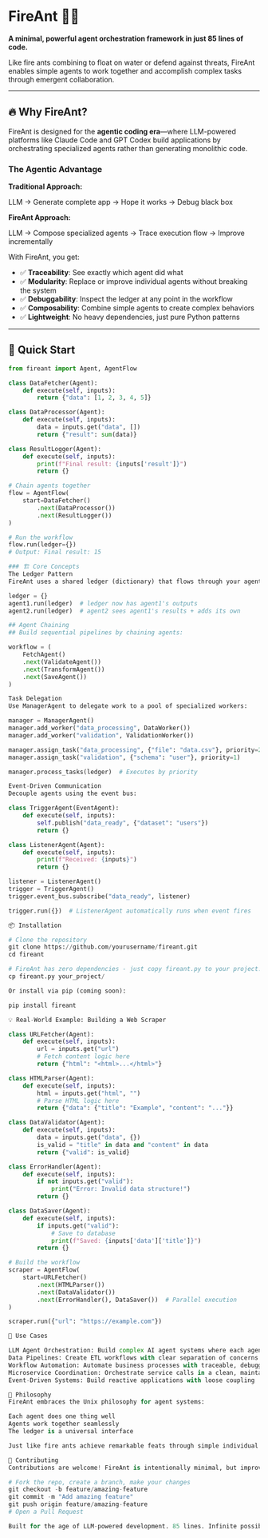 # FireAnt 🐜🔥

**A minimal, powerful agent orchestration framework in just 85 lines of code.**

Like fire ants combining to float on water or defend against threats, FireAnt enables simple agents to work together and accomplish complex tasks through emergent collaboration.

---

## 🔥 Why FireAnt?

FireAnt is designed for the **agentic coding era**—where LLM-powered platforms like Claude Code and GPT Codex build applications by orchestrating specialized agents rather than generating monolithic code.

### The Agentic Advantage

**Traditional Approach:**

LLM → Generate complete app → Hope it works → Debug black box

**FireAnt Approach:**

LLM → Compose specialized agents → Trace execution flow → Improve incrementally

With FireAnt, you get:
- ✅ **Traceability**: See exactly which agent did what
- ✅ **Modularity**: Replace or improve individual agents without breaking the system
- ✅ **Debuggability**: Inspect the ledger at any point in the workflow
- ✅ **Composability**: Combine simple agents to create complex behaviors
- ✅ **Lightweight**: No heavy dependencies, just pure Python patterns

---

## 🚀 Quick Start
```python
from fireant import Agent, AgentFlow

class DataFetcher(Agent):
    def execute(self, inputs):
        return {"data": [1, 2, 3, 4, 5]}

class DataProcessor(Agent):
    def execute(self, inputs):
        data = inputs.get("data", [])
        return {"result": sum(data)}

class ResultLogger(Agent):
    def execute(self, inputs):
        print(f"Final result: {inputs['result']}")
        return {}

# Chain agents together
flow = AgentFlow(
    start=DataFetcher()
        .next(DataProcessor())
        .next(ResultLogger())
)

# Run the workflow
flow.run(ledger={})
# Output: Final result: 15

### 🏗️ Core Concepts
The Ledger Pattern
FireAnt uses a shared ledger (dictionary) that flows through your agent pipeline. Each agent reads from it, processes data, and writes back to it—accumulating context as it goes.

ledger = {}
agent1.run(ledger)  # ledger now has agent1's outputs
agent2.run(ledger)  # agent2 sees agent1's results + adds its own

## Agent Chaining
## Build sequential pipelines by chaining agents:

workflow = (
    FetchAgent()
    .next(ValidateAgent())
    .next(TransformAgent())
    .next(SaveAgent())
)

Task Delegation
Use ManagerAgent to delegate work to a pool of specialized workers:

manager = ManagerAgent()
manager.add_worker("data_processing", DataWorker())
manager.add_worker("validation", ValidationWorker())

manager.assign_task("data_processing", {"file": "data.csv"}, priority=2)
manager.assign_task("validation", {"schema": "user"}, priority=1)

manager.process_tasks(ledger)  # Executes by priority

Event-Driven Communication
Decouple agents using the event bus:

class TriggerAgent(EventAgent):
    def execute(self, inputs):
        self.publish("data_ready", {"dataset": "users"})
        return {}

class ListenerAgent(Agent):
    def execute(self, inputs):
        print(f"Received: {inputs}")
        return {}

listener = ListenerAgent()
trigger = TriggerAgent()
trigger.event_bus.subscribe("data_ready", listener)

trigger.run({})  # ListenerAgent automatically runs when event fires

📦 Installation

# Clone the repository
git clone https://github.com/yourusername/fireant.git
cd fireant

# FireAnt has zero dependencies - just copy fireant.py to your project!
cp fireant.py your_project/

Or install via pip (coming soon):

pip install fireant

💡 Real-World Example: Building a Web Scraper

class URLFetcher(Agent):
    def execute(self, inputs):
        url = inputs.get("url")
        # Fetch content logic here
        return {"html": "<html>...</html>"}

class HTMLParser(Agent):
    def execute(self, inputs):
        html = inputs.get("html", "")
        # Parse HTML logic here
        return {"data": {"title": "Example", "content": "..."}}

class DataValidator(Agent):
    def execute(self, inputs):
        data = inputs.get("data", {})
        is_valid = "title" in data and "content" in data
        return {"valid": is_valid}

class ErrorHandler(Agent):
    def execute(self, inputs):
        if not inputs.get("valid"):
            print("Error: Invalid data structure!")
        return {}

class DataSaver(Agent):
    def execute(self, inputs):
        if inputs.get("valid"):
            # Save to database
            print(f"Saved: {inputs['data']['title']}")
        return {}

# Build the workflow
scraper = AgentFlow(
    start=URLFetcher()
        .next(HTMLParser())
        .next(DataValidator())
        .next(ErrorHandler(), DataSaver())  # Parallel execution
)

scraper.run({"url": "https://example.com"})

🎯 Use Cases

LLM Agent Orchestration: Build complex AI agent systems where each agent has a specific role
Data Pipelines: Create ETL workflows with clear separation of concerns
Workflow Automation: Automate business processes with traceable, debuggable flows
Microservice Coordination: Orchestrate service calls in a clean, maintainable way
Event-Driven Systems: Build reactive applications with loose coupling

🧬 Philosophy
FireAnt embraces the Unix philosophy for agent systems:

Each agent does one thing well
Agents work together seamlessly
The ledger is a universal interface

Just like fire ants achieve remarkable feats through simple individual behaviors and effective collaboration, FireAnt agents combine to solve complex problems through clear composition patterns.

🤝 Contributing
Contributions are welcome! FireAnt is intentionally minimal, but improvements to the core patterns, bug fixes, and documentation are always appreciated.

# Fork the repo, create a branch, make your changes
git checkout -b feature/amazing-feature
git commit -m "Add amazing feature"
git push origin feature/amazing-feature
# Open a Pull Request

Built for the age of LLM-powered development. 85 lines. Infinite possibilities.
